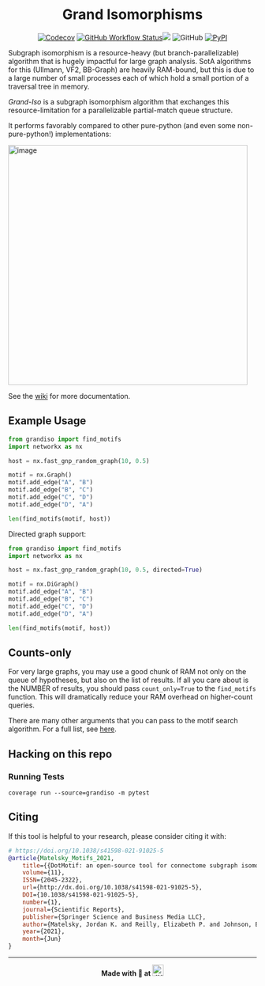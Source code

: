 <h1 align=center>Grand Isomorphisms</h1>

<p align="center">
<a href="https://codecov.io/gh/aplbrain/grandiso-networkx/"><img alt="Codecov" src="https://img.shields.io/codecov/c/github/aplbrain/grandiso-networkx?style=for-the-badge"></a>
<a href="https://github.com/aplbrain/grandiso-networkx/actions"><img alt="GitHub Workflow Status" src="https://img.shields.io/github/actions/workflow/status/aplbrain/grandiso-networkx/python-package.yml?branch=master&style=for-the-badge"></a><a href="https://bossdb.org/tools/DotMotif"><img src="https://img.shields.io/badge/Pretty Dope-👌-00ddcc.svg?style=for-the-badge" /></a>
<img alt="GitHub" src="https://img.shields.io/github/license/aplbrain/grandiso-networkx?style=for-the-badge">
<a href="https://pypi.org/project/grandiso/"><img alt="PyPI" src="https://img.shields.io/pypi/v/grandiso?style=for-the-badge"></a>
</p>

Subgraph isomorphism is a resource-heavy (but branch-parallelizable) algorithm that is hugely impactful for large graph analysis. SotA algorithms for this (Ullmann, VF2, BB-Graph) are heavily RAM-bound, but this is due to a large number of small processes each of which hold a small portion of a traversal tree in memory.

_Grand-Iso_ is a subgraph isomorphism algorithm that exchanges this resource-limitation for a parallelizable partial-match queue structure.

It performs favorably compared to other pure-python (and even some non-pure-python!) implementations:

<img width="485" alt="image" src="https://user-images.githubusercontent.com/693511/96184546-a35e0380-0f06-11eb-8475-1921e8f94256.png">

See the [wiki](https://github.com/aplbrain/grandiso-networkx/wiki) for more documentation.

## Example Usage

```python
from grandiso import find_motifs
import networkx as nx

host = nx.fast_gnp_random_graph(10, 0.5)

motif = nx.Graph()
motif.add_edge("A", "B")
motif.add_edge("B", "C")
motif.add_edge("C", "D")
motif.add_edge("D", "A")

len(find_motifs(motif, host))
```

Directed graph support:

```python
from grandiso import find_motifs
import networkx as nx

host = nx.fast_gnp_random_graph(10, 0.5, directed=True)

motif = nx.DiGraph()
motif.add_edge("A", "B")
motif.add_edge("B", "C")
motif.add_edge("C", "D")
motif.add_edge("D", "A")

len(find_motifs(motif, host))
```

## Counts-only

For very large graphs, you may use a good chunk of RAM not only on the queue of hypotheses, but also on the list of results. If all you care about is the NUMBER of results, you should pass `count_only=True` to the `find_motifs` function. This will dramatically reduce your RAM overhead on higher-count queries.

There are many other arguments that you can pass to the motif search algorithm. For a full list, see [here](https://github.com/aplbrain/grandiso-networkx/wiki/Algorithm-Arguments).


## Hacking on this repo

### Running Tests

```shell
coverage run --source=grandiso -m pytest
```

## Citing

If this tool is helpful to your research, please consider citing it with:

```bibtex
# https://doi.org/10.1038/s41598-021-91025-5
@article{Matelsky_Motifs_2021, 
    title={{DotMotif: an open-source tool for connectome subgraph isomorphism search and graph queries}},
    volume={11}, 
    ISSN={2045-2322}, 
    url={http://dx.doi.org/10.1038/s41598-021-91025-5}, 
    DOI={10.1038/s41598-021-91025-5}, 
    number={1}, 
    journal={Scientific Reports}, 
    publisher={Springer Science and Business Media LLC}, 
    author={Matelsky, Jordan K. and Reilly, Elizabeth P. and Johnson, Erik C. and Stiso, Jennifer and Bassett, Danielle S. and Wester, Brock A. and Gray-Roncal, William},
    year={2021}, 
    month={Jun}
}
```

---

<p align=center><b>Made with 💙 at <a href="https://jhuapl.edu"><img alt="JHU APL" src="https://user-images.githubusercontent.com/693511/116814564-9b268800-ab27-11eb-98bb-dfddb2e405a1.png" height="23px" /></a></b></p>
